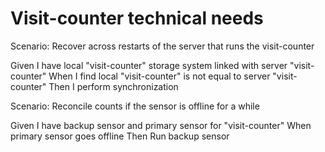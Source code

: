 # Visit-counter technical needs

Scenario: Recover across restarts of the server
that runs the visit-counter

  Given I have local "visit-counter" storage system linked
  with server "visit-counter"
  When I find local "visit-counter" is not equal to
  server "visit-counter"
  Then I perform synchronization

Scenario: Reconcile counts if the sensor is offline for a while

  Given I have backup sensor and primary sensor for "visit-counter"
  When primary sensor goes offline
  Then Run backup sensor
